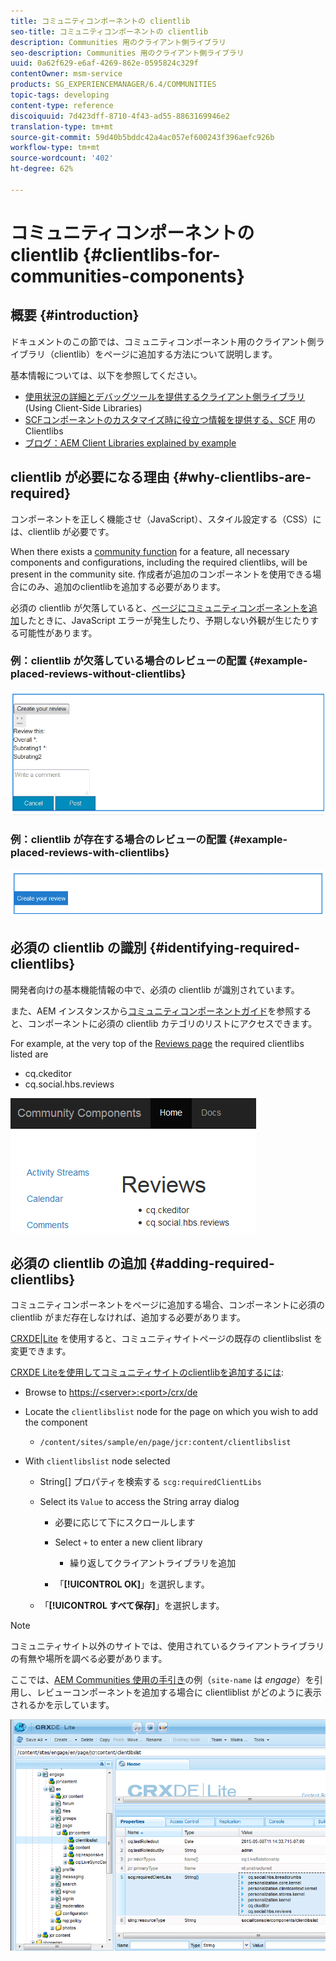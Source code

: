 ```yaml
---
title: コミュニティコンポーネントの clientlib
seo-title: コミュニティコンポーネントの clientlib
description: Communities 用のクライアント側ライブラリ
seo-description: Communities 用のクライアント側ライブラリ
uuid: 0a62f629-e6af-4269-862e-0595824c329f
contentOwner: msm-service
products: SG_EXPERIENCEMANAGER/6.4/COMMUNITIES
topic-tags: developing
content-type: reference
discoiquuid: 7d423dff-8710-4f43-ad55-8863169946e2
translation-type: tm+mt
source-git-commit: 59d40b5bddc42a4ac057ef600243f396aefc926b
workflow-type: tm+mt
source-wordcount: '402'
ht-degree: 62%

---
```



# コミュニティコンポーネントの clientlib {#clientlibs-for-communities-components}

## 概要 {#introduction}

ドキュメントのこの節では、コミュニティコンポーネント用のクライアント側ライブラリ（clientlib）をページに追加する方法について説明します。

基本情報については、以下を参照してください。

* [使用状況の詳細とデバッグツールを提供するクライアント側ライブラリ](../../help/sites-developing/clientlibs.md) (Using Client-Side Libraries)
* [SCFコンポーネントのカスタマイズ時に役立つ情報を提供する、SCF](client-customize.md#clientlibs) 用のClientlibs
* [ブログ：AEM Client Libraries explained by example](https://blogs.adobe.com/experiencedelivers/experience-management/clientlibs-explained-example/)

## clientlib が必要になる理由 {#why-clientlibs-are-required}

コンポーネントを正しく機能させ（JavaScript）、スタイル設定する（CSS）には、clientlib が必要です。

When there exists a [community function](functions.md) for a feature, all necessary components and configurations, including the required clientlibs, will be present in the community site. 作成者が追加のコンポーネントを使用できる場合にのみ、追加のclientlibを追加する必要があります。

必須の clientlib が欠落していると、[ページにコミュニティコンポーネントを追加](author-communities.md)したときに、JavaScript エラーが発生したり、予期しない外観が生じたりする可能性があります。

### 例：clientlib が欠落している場合のレビューの配置 {#example-placed-reviews-without-clientlibs}

![chlimage_1-244](assets/chlimage_1-244.png)

### 例：clientlib が存在する場合のレビューの配置 {#example-placed-reviews-with-clientlibs}

![chlimage_1-245](assets/chlimage_1-245.png)

## 必須の clientlib の識別 {#identifying-required-clientlibs}

開発者向けの基本機能情報の中で、必須の clientlib が識別されています。

また、AEM インスタンスから[コミュニティコンポーネントガイド](components-guide.md)を参照すると、コンポーネントに必須の clientlib カテゴリのリストにアクセスできます。

For example, at the very top of the [Reviews page](http://localhost:4502/content/community-components/en/reviews.html) the required clientlibs listed are

* cq.ckeditor
* cq.social.hbs.reviews

![chlimage_1-246](assets/chlimage_1-246.png)

## 必須の clientlib の追加 {#adding-required-clientlibs}

コミュニティコンポーネントをページに追加する場合、コンポーネントに必須の clientlib がまだ存在しなければ、追加する必要があります。

[CRXDE|Lite](#using-crxde-lite) を使用すると、コミュニティサイトページの既存の clientlibslist を変更できます。

[CRXDE Liteを使用してコミュニティサイトのclientlibを追加するには](../../help/sites-developing/developing-with-crxde-lite.md):

* Browse to [https://&lt;server>:&lt;port>/crx/de](http://localhost:4502/crx/de)
* Locate the `clientlibslist` node for the page on which you wish to add the component

   * `/content/sites/sample/en/page/jcr:content/clientlibslist`

* With `clientlibslist` node selected

   * String[] プロパティを検索する `scg:requiredClientLibs`
   * Select its `Value` to access the String array dialog

      * 必要に応じて下にスクロールします
      * Select `+` to enter a new client library

         * 繰り返してクライアントライブラリを追加
      * 「**[!UICONTROL OK]**」を選択します。
   * 「**[!UICONTROL すべて保存]**」を選択します。



>[!NOTE]
>
>コミュニティサイト以外のサイトでは、使用されているクライアントライブラリの有無や場所を調べる必要があります。

ここでは、[AEM Communities 使用の手引き](getting-started.md)の例（`site-name` は *engage*）を引用し、レビューコンポーネントを追加する場合に clientliblist がどのように表示されるかを示しています。

![chlimage_1-247](assets/chlimage_1-247.png)

